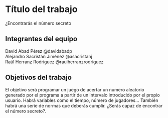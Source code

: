 # Título del trabajo

¿Encontrarás  el número secreto

## Integrantes del equipo

David Abad Pérez   @davidabadp <br/>
Alejandro Sacristán Jiménez   @asacristanj <br/>
Raúl Herranz Rodríguez   @raulherranzrodriguez <br/>

## Objetivos del trabajo

El objetivo será programar un  juego de acertar un numero aleatorio generado por el programa a partir  de un intervalo
introducido por el propio  usuario. Habrá variables como el tiempo, número de jugadores... También habrá una serie de normas que
deberás cumplir. ¿Serás capaz de encontrar el número secreto?.
